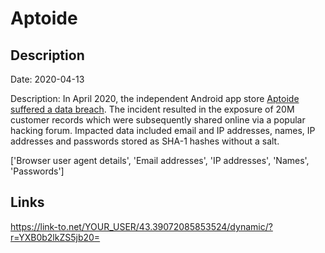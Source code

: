 # Aptoide

## Description

Date: 2020-04-13

Description:
In April 2020, the independent Android app store <a href="https://blog.aptoide.com/aptoide-credentials-information/" target="_blank" rel="noopener">Aptoide suffered a data breach</a>. The incident resulted in the exposure of 20M customer records which were subsequently shared online via a popular hacking forum. Impacted data included email and IP addresses, names, IP addresses and passwords stored as SHA-1 hashes without a salt.


['Browser user agent details', 'Email addresses', 'IP addresses', 'Names', 'Passwords']

## Links

https://link-to.net/YOUR_USER/43.39072085853524/dynamic/?r=YXB0b2lkZS5jb20=